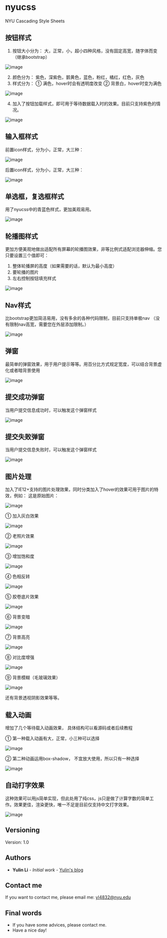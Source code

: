 ﻿# nyucss
NYU Cascading Style Sheets

## 按钮样式
1. 按钮大小分为：
   大，正常，小，超小四种风格，没有固定高宽，随字体而变（继承bootstrap）

![image](https://github.com/liyulinnyu/Myimg/blob/master/nyu-button-def.png)

2. 颜色分为：
   紫色，深紫色，鹅黄色，蓝色，粉红，橘红，红色，灰色
3. 样式分为：
   ① 满色，hover时会有透明度改变
   ② 背景白，hover时变为满色

![image](https://github.com/liyulinnyu/Myimg/blob/master/nyu-button.png)

4. 加入了按钮加载样式，即可用于等待数据载入时的效果。目前只支持紫色的情况。

![image](https://github.com/liyulinnyu/Myimg/blob/master/nyu-button-loading.png)

## 输入框样式

前置icon样式，分为小，正常，大三种：

![image](https://github.com/liyulinnyu/Myimg/blob/master/pre-input.png)

后置icon样式，分为小，正常，大三种：

![image](https://github.com/liyulinnyu/Myimg/blob/master/next-input.png)


## 单选框，复选框样式

用了nyucss中的青蓝色样式，更加美观易用。

![image](https://github.com/liyulinnyu/Myimg/blob/master/nyu-radiocheckbox.png)

## 轮播图样式

更加方便美观地做出适配所有屏幕的轮播图效果，非等比例式适配浏览器伸缩。您只要设置三个值即可：
1. 整体轮播屏的高度（如果需要的话，默认为最小高度）
2. 要轮播的图片
3. 左右控制按钮填充样式

![image](https://github.com/liyulinnyu/Myimg/blob/master/carousel.png)

## Nav样式

比bootstrap更加简洁易用，没有多余的各种代码限制，目前只支持单极nav
（没有限制nav高宽，需要您在外层添加限制。）

![image](https://github.com/liyulinnyu/Myimg/blob/master/nyu-nav.png)

## 弹窗

最简单的弹窗效果，用于用户提示等等。用百分比方式规定宽度，可以结合背景虚化或者暗背景使用

![image](https://github.com/liyulinnyu/Myimg/blob/master/nyu-alert.png)

## 提交成功弹窗

当用户提交信息成功时，可以触发这个弹窗样式

![image](https://github.com/liyulinnyu/Myimg/blob/master/nyu-alert-success.png)

## 提交失败弹窗

当用户提交信息失败时，可以触发这个弹窗样式

![image](https://github.com/liyulinnyu/Myimg/blob/master/nyu-alert-fail.png)

## 图片处理
加入了IE12+支持的图片处理效果，同时分类加入了hover的效果可用于图片的特效，例如：
这是原始图片：

![image](https://github.com/liyulinnyu/Myimg/blob/master/nyu-img.png)

① 加入灰白效果

![image](https://github.com/liyulinnyu/Myimg/blob/master/nyu-img-1.png)

② 老照片效果

![image](https://github.com/liyulinnyu/Myimg/blob/master/nyu-img-2.png)

③ 增加饱和度

![image](https://github.com/liyulinnyu/Myimg/blob/master/nyu-img-3.png)

④ 色相反转

![image](https://github.com/liyulinnyu/Myimg/blob/master/nyu-img-4.png)

⑤ 胶卷底片效果

![image](https://github.com/liyulinnyu/Myimg/blob/master/nyu-img-5.png)

⑥ 背景变暗

![image](https://github.com/liyulinnyu/Myimg/blob/master/nyu-img-6.png)

⑦ 背景高亮

![image](https://github.com/liyulinnyu/Myimg/blob/master/nyu-img-7.png)

⑧ 对比度增强

![image](https://github.com/liyulinnyu/Myimg/blob/master/nyu-img-8.png)

⑨ 背景模糊（毛玻璃效果）

![image](https://github.com/liyulinnyu/Myimg/blob/master/nyu-img-9.png)

还有背景透视阴影效果等等。

## 载入动画

增加了几个等待载入动画效果， 具体结构可以看源码或者后续教程

① 第一种载入动画有大，正常，小三种可以选择

![image](https://github.com/liyulinnyu/Myimg/blob/master/nyu-loading-1.png)

② 第二种动画运用box-shadow， 不宜放大使用，所以只有一种选择

![image](https://github.com/liyulinnyu/Myimg/blob/master/nyu-loading-2.png)

## 自动打字效果

这种效果可以用js简单实现，但此处用了纯css，js只是做了计算字数的简单工作。效果更佳，渲染更快，唯一不足是目前仅支持中文打字效果。

![image](https://github.com/liyulinnyu/Myimg/blob/master/nyu-typing.png)

## Versioning

Version: 1.0

## Authors

* **Yulin Li** - *Initial work* - [Yulin's blog](https://liyulinnyu.github.io)

## Contact me

If you want to contact me, please email me: yl4832@nyu.edu

## Final words

* If you have some advices, please contact me.
* Have a nice day!
